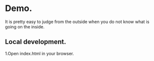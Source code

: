 # Demo.

It is pretty easy to judge from the outside when you do not know what is going on  the inside.

## Local development.

1.Open index.html in your browser.